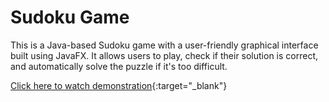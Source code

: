# Sudoku Game

This is a Java-based Sudoku game with a user-friendly graphical interface built using JavaFX. It allows users to play, check if their solution is correct, and automatically solve the puzzle if it's too difficult.

[Click here to watch demonstration](https://youtu.be/zL-RFgWrQjg){:target="_blank"}
